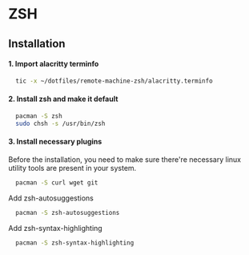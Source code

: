 # ZSH

## Installation

#### 1. Import alacritty terminfo
```sh
  tic -x ~/dotfiles/remote-machine-zsh/alacritty.terminfo
```
#### 2. Install zsh and make it default
```sh
  pacman -S zsh
  sudo chsh -s /usr/bin/zsh
```
#### 3. Install necessary plugins
  Before the installation, you need to make sure there're necessary linux utility tools are present in your system.
  ```sh
    pacman -S curl wget git
  ```
  Add zsh-autosuggestions
  ```sh
    pacman -S zsh-autosuggestions
  ```
  Add zsh-syntax-highlighting
  ```sh
    pacman -S zsh-syntax-highlighting
  ```
